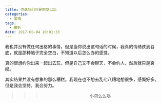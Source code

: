 ```yaml
---
title: 你说我们只是朋友以后
categories:
  - 爱情
tags:
  - 曲折
date: 2017-06-04 10:01:33
---
```


我也并没有做任何出格的事情，但是当你说出这句话的时候，我真的情绪跌到谷底，就是那种脑子完全空白，不知道以后怎么办的感觉。

真的很想约你出来一起出去玩，但是自己又不会聊天，不会约人，然后就只是哀叹。

其实结果并没有想象的那么糟糕，我现在也不想去乱七八糟地想很多，感慨好多。但是我会坚持，我会努力。


>>><div align=center>小包么么哒</div>